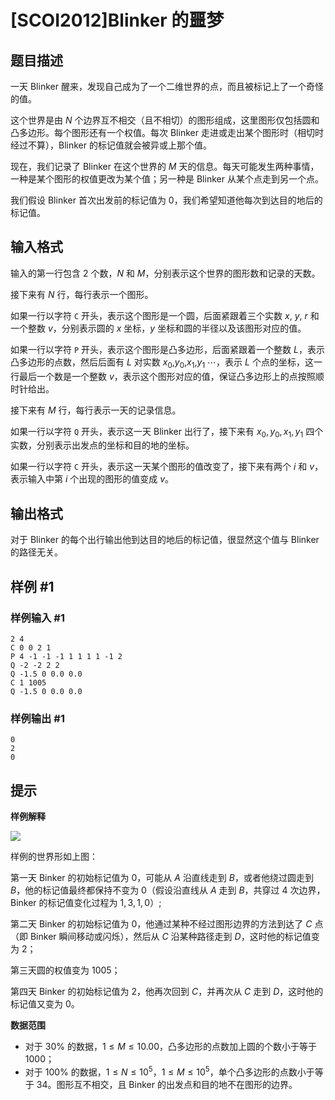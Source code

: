 # [SCOI2012]Blinker 的噩梦

## 题目描述

一天 Blinker 醒来，发现自己成为了一个二维世界的点，而且被标记上了一个奇怪的值。

这个世界是由 $N$ 个边界互不相交（且不相切）的图形组成，这里图形仅包括圆和凸多边形。每个图形还有一个权值。每次 Blinker 走进或走出某个图形时（相切时经过不算），Blinker 的标记值就会被异或上那个值。

现在，我们记录了 Blinker 在这个世界的 $M$ 天的信息。每天可能发生两种事情，一种是某个图形的权值更改为某个值；另一种是 Blinker 从某个点走到另一个点。 

我们假设 Blinker 首次出发前的标记值为 $0$，我们希望知道他每次到达目的地后的标记值。

## 输入格式

输入的第一行包含 $2$ 个数，$N$ 和 $M$，分别表示这个世界的图形数和记录的天数。 

接下来有 $N$ 行，每行表示一个图形。 

如果一行以字符 `C` 开头，表示这个图形是一个圆，后面紧跟着三个实数 $x$, $y$, $r$ 和一个整数 $v$，分别表示圆的 $x$ 坐标，$y$ 坐标和圆的半径以及该图形对应的值。 

如果一行以字符 `P` 开头，表示这个图形是凸多边形，后面紧跟着一个整数 $L$，表示凸多边形的点数，然后后面有 $L$ 对实数 $x_0$,$y_0$,$x_1$,$y_1$ $\cdots$，表示 $L$ 个点的坐标，这一行最后一个数是一个整数 $v$，表示这个图形对应的值，保证凸多边形上的点按照顺时针给出。 

接下来有 $M$ 行，每行表示一天的记录信息。

如果一行以字符 `Q` 开头，表示这一天 Blinker 出行了，接下来有 $x_0,y_0,x_1,y_1$ 四个实数，分别表示出发点的坐标和目的地的坐标。

如果一行以字符 `C` 开头，表示这一天某个图形的值改变了，接下来有两个 $i$ 和 $v$，表示输入中第 $i$ 个出现的图形的值变成 $v$。

## 输出格式

对于 Blinker 的每个出行输出他到达目的地后的标记值，很显然这个值与 Blinker 的路径无关。

## 样例 #1

### 样例输入 #1
```
2 4
C 0 0 2 1
P 4 -1 -1 -1 1 1 1 1 -1 2
Q -2 -2 2 2
Q -1.5 0 0.0 0.0
C 1 1005
Q -1.5 0 0.0 0.0
```

### 样例输出 #1

```
0
2
0
```

## 提示

**样例解释**

![](https://cdn.luogu.com.cn/upload/image_hosting/mj50qefg.png)

样例的世界形如上图：

第一天 Binker 的初始标记值为 $0$，可能从 $A$ 沿直线走到 $B$，或者他绕过圆走到 $B$，他的标记值最终都保持不变为 $0$（假设沿直线从 $A$ 走到 $B$，共穿过 $4$ 次边界，Binker 的标记值变化过程为 $1,3,1,0$）;

第二天 Binker 的初始标记值为 $0$，他通过某种不经过图形边界的方法到达了 $C$ 点（即 Binker 瞬间移动或闪烁），然后从 $C$ 沿某种路径走到 $D$，这时他的标记值变为 $2$；

第三天圆的权值变为 $1005$；

第四天 Binker 的初始标记值为 $2$，他再次回到 $C$，并再次从 $C$ 走到 $D$，这时他的标记值又变为 $0$。

**数据范围**
- 对于 $30\%$ 的数据，$1 \le M \le 10.00$，凸多边形的点数加上圆的个数小于等于 $1000$；
- 对于 $100\%$ 的数据，$1 \le N \le 10^5$，$1 \le M \le 10^5$，单个凸多边形的点数小于等于 $34$。图形互不相交，且 Binker 的出发点和目的地不在图形的边界。
